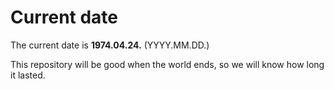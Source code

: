 # Current date

The current date is **1974.04.24.** (YYYY.MM.DD.)

This repository will be good when the world ends, so we will know how long it lasted.